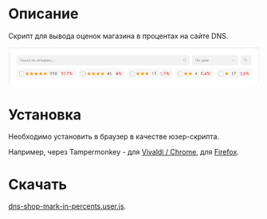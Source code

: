 # Описание

Скрипт для вывода оценок магазина в процентах на сайте DNS.

![image.png](image.png)

# Установка

Необходимо установить в браузер в качестве юзер-скрипта.

Например, через Tampermonkey - для [Vivaldi / Chrome](https://chrome.google.com/webstore/detail/tampermonkey/dhdgffkkebhmkfjojejmpbldmpobfkfo), для [Firefox](https://addons.mozilla.org/en-US/firefox/addon/tampermonkey/).

# Скачать

[dns-shop-mark-in-percents.user.js](https://bitbucket.org/liiws/dns-shop-mark-in-percents/downloads/dns-shop-mark-in-percents.user.js).
